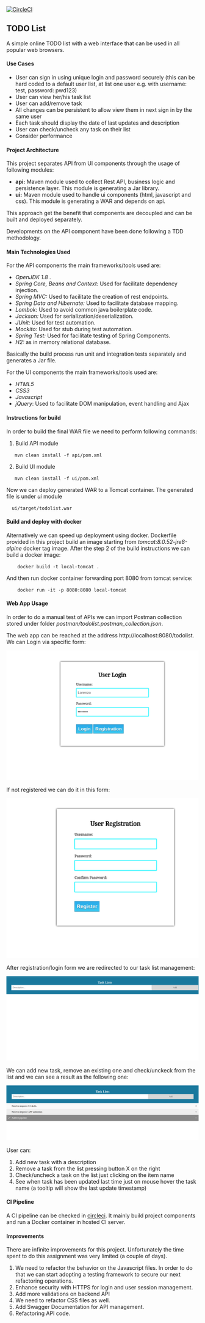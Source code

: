 [![CircleCI](https://circleci.com/gh/lorenzomartino86/todolist.svg?style=svg)](https://circleci.com/gh/lorenzomartino86/todolist)

## TODO List
A simple online TODO list with a web interface that can be used in all popular web browsers.

#### Use Cases
- User can sign in using unique login and password securely (this can be hard coded
  to a default user list, at list one user e.g. with username: test, password: pwd123)
- User can view her/his task list
- User can add/remove task
- All changes can be persistent to allow view them in next sign in by the same user
- Each task should display the date of last updates and description
- User can check/uncheck any task on their list
- Consider performance

#### Project Architecture
This project separates API from UI components through the usage of following modules:
- **api:** Maven module used to collect Rest API, business logic and persistence layer. This module is generating a Jar library.
- **ui:** Maven module used to handle ui components (html, javascript and css). This module is generating a WAR and depends on api.

This approach get the benefit that components are decoupled and can be built and deployed separately. 

Developments on the API component have been done following a TDD methodology.

#### Main Technologies Used

For the API components the main frameworks/tools used are:
- *OpenJDK 1.8* .
- *Spring Core, Beans and Context:* Used for facilitate dependency injection.
- *Spring MVC:* Used to facilitate the creation of rest endpoints.
- *Spring Data and Hibernate:* Used to facilitate database mapping.
- *Lombok:* Used to avoid common java boilerplate code.
- *Jackson:* Used for serialization/deserialization.
- *JUnit:* Used for test automation.
- *Mockito:* Used for stub during test automation.
- *Spring Test:* Used for facilitate testing of Spring Components.
- *H2:* as in memory relational database.

Basically the build process run unit and integration tests separately and generates a Jar file.

For the UI components the main frameworks/tools used are:
- *HTML5*
- *CSS3*
- *Javascript*
- *jQuery*: Used to facilitate DOM manipulation, event handling and Ajax 
 

#### Instructions for build
In order to build the final WAR file  we need to perform following commands:

1. Build API module
```
   mvn clean install -f api/pom.xml
```

2. Build UI module
```
   mvn clean install -f ui/pom.xml
```

Now we can deploy generated WAR to a Tomcat container. The generated file is under *ui* module
```
  ui/target/todolist.war
```


#### Build and deploy with docker
Alternatively we can speed up deployment using docker. Dockerfile provided in this project build an image starting from *tomcat:8.0.52-jre8-alpine* docker tag image.
After the step 2 of the build instructions we can build a docker image:

```
    docker build -t local-tomcat .
```

And then run docker container forwarding port 8080 from tomcat service:
```
    docker run -it -p 8080:8080 local-tomcat
```

#### Web App Usage
In order to do a manual test of APIs we can import Postman collection stored under folder *postman/todolist.postman_collection.json*.

The web app can be reached at the address http://localhost:8080/todolist. We can Login via specific form:

  ![alt text](img/login.png)
  
If not registered we can do it in this form:

  ![alt text](img/registration.png)
  
After registration/login form we are redirected to our task list management:

 ![alt text](img/start_tasklist.png)
 
We can add new task, remove an existing one and check/unckeck from the list and we can see a result as the following one:

 ![alt text](img/tasklist.png)

User can:
1. Add new task with a description
2. Remove a task from the list pressing button X on the right
3. Check/uncheck a task on the list just clicking on the item name
4. See when task has been updated last time just on mouse hover the task name (a tooltip will show the last update timestamp)

#### CI Pipeline

A CI pipeline can be checked in [circleci](https://circleci.com/gh/lorenzomartino86/todolist/tree/master).
It mainly build project components and run a Docker container in hosted CI server.

#### Improvements

There are infinite improvements for this project. Unfortunately the time spent to do this assignment was very limited (a couple of days).

1. We need to refactor the behavior on the Javascript files. In order to do that we can start adopting a testing framework to secure our next refactoring operations.
2. Enhance security with HTTPS for login and user session management.
3. Add more validations on backend API
4. We need to refactor CSS files as well.
5. Add Swagger Documentation for API management.
6. Refactoring API code.
